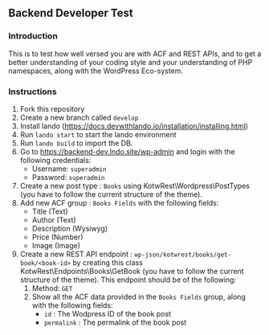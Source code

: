 ## Backend Developer Test

### Introduction
This is to test how well versed you are with ACF and REST APIs, and to get a better understanding of your coding style and your understanding of PHP namespaces, along with the WordPress Eco-system.


### Instructions
1. Fork this repository
2. Create a new branch called `develop`
3. Install lando (https://docs.devwithlando.io/installation/installing.html)
4. Run `lando start` to start the lando environment
5. Run `lando build` to import the DB.
6. Go to https://backend-dev.lndo.site/wp-admin and login with the following credentials:
    - Username: `superadmin`
    - Password: `superadmin`
7. Create a new post type : `Books` using KotwRest\Wordpress\PostTypes (you have to follow the current structure of the theme).
8. Add new ACF group : `Books Fields` with the following fields:
    - Title (Text)
    - Author (Text)
    - Description (Wysiwyg)
    - Price (Number)
    - Image (Image)
9. Create a new REST API endpoint : `wp-json/kotwrest/books/get-book/<book-id>` by creating this class KotwRest\Endpoints\Books\GetBook (you have to follow the current structure of the theme). This endpoint should be of the following:
   1. Method: `GET`
   2. Show all the ACF data provided in the `Books Fields` group, along with the following fields:
      - `id` : The Wodpress ID of the book post
      - `permalink` : The permalink of the book post
